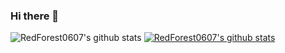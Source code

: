 ### Hi there 👋

<!--
**RedForest0607/RedForest0607** is a ✨ _special_ ✨ repository because its `README.md` (this file) appears on your GitHub profile.

Here are some ideas to get you started:

- 🔭 I’m currently working on ...
- 🌱 I’m currently learning ...
- 👯 I’m looking to collaborate on ...
- 🤔 I’m looking for help with ...
- 💬 Ask me about ...
- 📫 How to reach me: ...
- 😄 Pronouns: ...
- ⚡ Fun fact: ...
-->
![RedForest0607's github stats](https://github-readme-stats.vercel.app/api?username=RedForest0607&show_icons=true)
[![RedForest0607's github stats](https://github-readme-stats.vercel.app/api/top-langs/?username=RedForest0607&show_icons=true&hide_border=true&title_color=004386&icon_color=004386&layout=compact)](https://github.com/RedForest0607)
